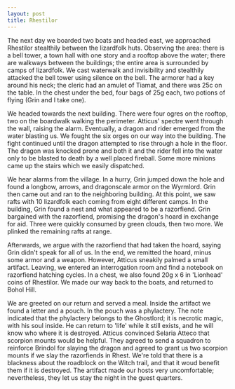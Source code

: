 ```yaml
---
layout: post
title: Rhestilor
---
```

The next day we boarded two boats and headed east, we approached Rhestilor stealthily between the lizardfolk huts. Observing the area: there is a bell tower, a town hall with one story and a rooftop above the water; there are walkways between the buildings; the entire area is surrounded by camps of lizardfolk. We cast waterwalk and invisibility and stealthily attacked the bell tower using silence on the bell. The armorer had a key around his neck; the cleric had an amulet of Tiamat, and there was 25c on the table. In the chest under the bed, four bags of 25g each, two potions of flying (Grin and I take one).

We headed towards the next building. There were four ogres on the rooftop, two on the boardwalk walking the perimeter. Atticus' spectre went through the wall, raising the alarm. Eventually, a dragon and rider emerged from the water blasting us. We fought the six orges on our way into the building. The fight continued until the dragon attempted to rise through a hole in the floor. The dragon was knocked prone and both it and the rider fell into the water only to be blasted to death by a well placed fireball. Some more minions came up the stairs which we easily dispatched.

We hear alarms from the village. In a hurry, Grin jumped down the hole and found a longbow, arrows, and dragonscale armor on the Wyrmlord. Grin then came out and ran to the neighboring building. At this point, we saw rafts with 10 lizardfolk each coming from eight different camps. In the building, Grin found a nest and what appeared to be a razorfiend. Grin bargained with the razorfiend, promising the dragon's hoard in exchange for aid. Three were quickly consumed by green clouds, then two more. We plinked the remaining rafts at range.

Afterwards, we argue with the razorfiend that had taken the hoard, saying Grin didn't speak for all of us. In the end, we remitted the hoard, minus some armor and a weapon. However, Atticus sneakily palmed a small artifact. Leaving, we entered an interrogation room and find a notebook on razorfiend hatching cycles. In a chest, we also found 20g x 6 in 'Lionhead' coins of Rhestilor. We made our way back to the boats, and returned to Bohol Hill.

We are greeted on our return and served a meal. Inside the artifact we found a letter and a pouch. In the pouch was a phylactery. The note indicated that the phylactery belongs to the Ghostlord; it is necrotic magic, with his soul inside. He can return to 'life' while it still exists, and he will know who where it is destroyed. Atticus convinced Selaria Atteco that scorpion mounts would be helpful. They agreed to send a squadron to reinforce Brindol for slaying the dragon and agreed to grant us two scorpion mounts if we slay the razorfiends in Rhest. We're told that there is a blackness about the roadblock on the Witch trail, and that it woud benefit them if it is destroyed. The artifact made our hosts very uncomfortable; nevertheless, they let us stay the night in the guest quarters.
